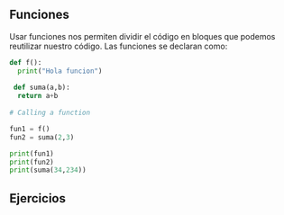 ## Funciones 

Usar funciones nos permiten dividir el código en bloques que podemos reutilizar nuestro código. Las funciones se declaran como: 

~~~py
def f():
  print("Hola funcion")
  
 def suma(a,b):
  return a+b
 
# Calling a function

fun1 = f()
fun2 = suma(2,3)

print(fun1)
print(fun2)
print(suma(34,234))
~~~

## Ejercicios


